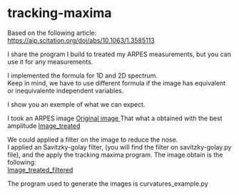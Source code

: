 # tracking-maxima


Based on the following article:  
https://aip.scitation.org/doi/abs/10.1063/1.3585113


I share the program I build to treated my ARPES measurements, but you can use it for any measurements.

I implemented the formula for 1D and 2D spectrum.  
Keep in mind, we have to use different formula if the image has equivalent or inequivalente independent variables.

I show you an exemple of what we can expect.

I took an ARPES image 
[Original image ](https://github.com/b5419/tracking-maxima/blob/main/original_img.png)
That what a obtained with the best amplitude
[Image_treated](https://github.com/b5419/tracking-maxima/blob/main/img_treated.png)

We could applied a filter on the image to reduce the nose.  
I applied an Savitzky-golay filter, (you will find the filter on savitzky-golay.py file), and the apply the tracking maxima program.
The image obtain is the following:  
[Image_treated_filtered](https://github.com/b5419/tracking-maxima/blob/main/img_treated_filtered.png)  

The program used to generate the images is curvatures_example.py



